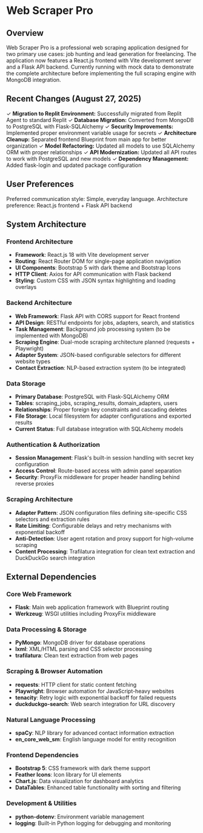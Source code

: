 # Web Scraper Pro

## Overview

Web Scraper Pro is a professional web scraping application designed for two primary use cases: job hunting and lead generation for freelancing. The application now features a React.js frontend with Vite development server and a Flask API backend. Currently running with mock data to demonstrate the complete architecture before implementing the full scraping engine with MongoDB integration.

## Recent Changes (August 27, 2025)

✓ **Migration to Replit Environment:** Successfully migrated from Replit Agent to standard Replit
✓ **Database Migration:** Converted from MongoDB to PostgreSQL with Flask-SQLAlchemy
✓ **Security Improvements:** Implemented proper environment variable usage for secrets
✓ **Architecture Cleanup:** Separated frontend Blueprint from main app for better organization
✓ **Model Refactoring:** Updated all models to use SQLAlchemy ORM with proper relationships
✓ **API Modernization:** Updated all API routes to work with PostgreSQL and new models
✓ **Dependency Management:** Added flask-login and updated package configuration

## User Preferences

Preferred communication style: Simple, everyday language.
Architecture preference: React.js frontend + Flask API backend

## System Architecture

### Frontend Architecture
- **Framework**: React.js 18 with Vite development server
- **Routing**: React Router DOM for single-page application navigation
- **UI Components**: Bootstrap 5 with dark theme and Bootstrap Icons
- **HTTP Client**: Axios for API communication with Flask backend
- **Styling**: Custom CSS with JSON syntax highlighting and loading overlays

### Backend Architecture
- **Web Framework**: Flask API with CORS support for React frontend
- **API Design**: RESTful endpoints for jobs, adapters, search, and statistics
- **Task Management**: Background job processing system (to be implemented with MongoDB)
- **Scraping Engine**: Dual-mode scraping architecture planned (requests + Playwright)
- **Adapter System**: JSON-based configurable selectors for different website types
- **Contact Extraction**: NLP-based extraction system (to be integrated)

### Data Storage
- **Primary Database**: PostgreSQL with Flask-SQLAlchemy ORM
- **Tables**: scraping_jobs, scraping_results, domain_adapters, users
- **Relationships**: Proper foreign key constraints and cascading deletes
- **File Storage**: Local filesystem for adapter configurations and exported results
- **Current Status**: Full database integration with SQLAlchemy models

### Authentication & Authorization
- **Session Management**: Flask's built-in session handling with secret key configuration
- **Access Control**: Route-based access with admin panel separation
- **Security**: ProxyFix middleware for proper header handling behind reverse proxies

### Scraping Architecture
- **Adapter Pattern**: JSON configuration files defining site-specific CSS selectors and extraction rules
- **Rate Limiting**: Configurable delays and retry mechanisms with exponential backoff
- **Anti-Detection**: User agent rotation and proxy support for high-volume scraping
- **Content Processing**: Trafilatura integration for clean text extraction and DuckDuckGo search integration

## External Dependencies

### Core Web Framework
- **Flask**: Main web application framework with Blueprint routing
- **Werkzeug**: WSGI utilities including ProxyFix middleware

### Data Processing & Storage
- **PyMongo**: MongoDB driver for database operations
- **lxml**: XML/HTML parsing and CSS selector processing
- **trafilatura**: Clean text extraction from web pages

### Scraping & Browser Automation
- **requests**: HTTP client for static content fetching
- **Playwright**: Browser automation for JavaScript-heavy websites
- **tenacity**: Retry logic with exponential backoff for failed requests
- **duckduckgo-search**: Web search integration for URL discovery

### Natural Language Processing
- **spaCy**: NLP library for advanced contact information extraction
- **en_core_web_sm**: English language model for entity recognition

### Frontend Dependencies
- **Bootstrap 5**: CSS framework with dark theme support
- **Feather Icons**: Icon library for UI elements
- **Chart.js**: Data visualization for dashboard analytics
- **DataTables**: Enhanced table functionality with sorting and filtering

### Development & Utilities
- **python-dotenv**: Environment variable management
- **logging**: Built-in Python logging for debugging and monitoring
